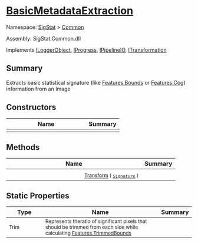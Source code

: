 # [BasicMetadataExtraction](./BasicMetadataExtraction.md)

Namespace: [SigStat]() > [Common](./README.md)

Assembly: SigStat.Common.dll

Implements [ILoggerObject](./ILoggerObject.md), [IProgress](./Helpers/IProgress.md), [IPipelineIO](./Pipeline/IPipelineIO.md), [ITransformation](./ITransformation.md)

## Summary
Extracts basic statistical signature (like [Features.Bounds](https://github.com/hargitomi97/sigstat/blob/master/docs/md/SigStat/Common/Features.md) or [Features.Cog](https://github.com/hargitomi97/sigstat/blob/master/docs/md/SigStat/Common/Features.md)) information from an Image

## Constructors

| Name | Summary | 
| --- | --- | 
|<img width=200/> <sub></sub> | <sub></sub> | <br>


## Methods

| Name | Summary | 
| --- | --- | 
|<img width=200/> <sub>[Transform](./Methods/BasicMetadataExtraction-100663456.md) ( [`Signature`](./Signature.md) )</sub> | <sub></sub> | <br>


## Static Properties

| Type | Name | Summary | 
| --- | --- | --- | 
|<img width=200/> <sub>Trim</sub> | <sub>Represents theratio of significant pixels that should be trimmed  from each side while calculating [Features.TrimmedBounds](https://github.com/hargitomi97/sigstat/blob/master/docs/md/SigStat/Common/Features.md)</sub> |  | <br>


